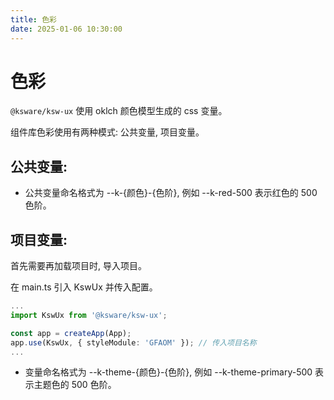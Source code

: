 ```yaml
---
title: 色彩
date: 2025-01-06 10:30:00
---
```


# 色彩

`@ksware/ksw-ux` 使用 oklch 颜色模型生成的 css 变量。

组件库色彩使用有两种模式: 公共变量, 项目变量。

## 公共变量:

- 公共变量命名格式为 --k-{颜色}-{色阶}, 例如 --k-red-500 表示红色的 500 色阶。

## 项目变量:

首先需要再加载项目时, 导入项目。

在 main.ts 引入 KswUx 并传入配置。

```typescript
...
import KswUx from '@ksware/ksw-ux';

const app = createApp(App);
app.use(KswUx, { styleModule: 'GFAOM' }); // 传入项目名称
...
```

- 变量命名格式为 --k-theme-{颜色}-{色阶}, 例如 --k-theme-primary-500 表示主题色的 500 色阶。
